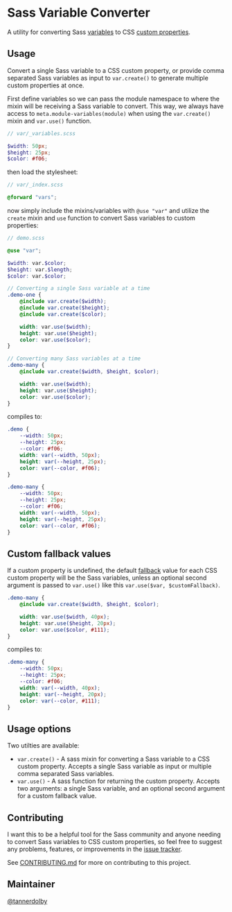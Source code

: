 # Sass Variable Converter
A utility for converting Sass [variables](https://sass-lang.com/documentation/variables) to CSS [custom properties](https://developer.mozilla.org/en-US/docs/Web/CSS/Using_CSS_custom_properties).

## Usage
Convert a single Sass variable to a CSS custom property, or provide comma separated Sass variables as input to `var.create()` to generate multiple custom properties at once.

First define variables so we can pass the module namespace to where the mixin will be receiving a Sass variable to convert. This way, we always have access to `meta.module-variables(module)` when using the `var.create()` mixin and `var.use()` function.

```scss
// var/_variables.scss

$width: 50px;
$height: 25px;
$color: #f06; 
```

then load the stylesheet:

```scss
// var/_index.scss

@forward "vars";
```

now simply include the mixins/variables with `@use "var"` and utilize the `create` mixin and `use` function to convert Sass variables to custom properties:

```scss
// demo.scss

@use "var";

$width: var.$color;
$height: var.$length;
$color: var.$color; 

// Converting a single Sass variable at a time
.demo-one {
    @include var.create($width);
    @include var.create($height);
    @include var.create($color);

    width: var.use($width);
    height: var.use($height);
    color: var.use($color);
}

// Converting many Sass variables at a time
.demo-many {
    @include var.create($width, $height, $color);

    width: var.use($width);
    height: var.use($height);
    color: var.use($color);
}
```

compiles to:

```css
.demo {
    --width: 50px;
    --height: 25px;
    --color: #f06;
    width: var(--width, 50px);
    height: var(--height, 25px);
    color: var(--color, #f06);
}

.demo-many {
    --width: 50px;
    --height: 25px;
    --color: #f06;
    width: var(--width, 50px);
    height: var(--height, 25px);
    color: var(--color, #f06);
}
```

## Custom fallback values

If a custom property is undefined, the default [fallback](https://developer.mozilla.org/en-US/docs/Web/CSS/Using_CSS_custom_properties#custom_property_fallback_values) value for each CSS custom property will be the Sass variables, unless an optional second argument is passed to `var.use()` like this `var.use($var, $customFallback)`.

```scss
.demo-many { 
    @include var.create($width, $height, $color);

    width: var.use($width, 40px);
    height: var.use($height, 20px);
    color: var.use($color, #111);
}
```
compiles to:

```css
.demo-many {
    --width: 50px;
    --height: 25px;
    --color: #f06;
    width: var(--width, 40px);
    height: var(--height, 20px);
    color: var(--color, #111);
}
```

## Usage options
Two utilties are available:

- `var.create()` - A sass mixin for converting a Sass variable to a CSS custom property. Accepts a single Sass variable as input or multiple comma separated Sass variables.
- `var.use()` - A sass function for returning the custom property. Accepts two arguments: a single Sass variable, and an optional second argument for a custom fallback value.


## Contributing 
I want this to be a helpful tool for the Sass community and anyone needing to convert Sass variables to CSS custom properties, so feel free to suggest any problems, features, or improvements in the [issue tracker](https://github.com/tannerdolby/sass-variable-converter/issues). 

See [CONTRIBUTING.md](https://github.com/tannerdolby/sass-variable-converter/blob/master/CONTRIBUTING.md) for more on contributing to this project.

## Maintainer
[@tannerdolby](https://github.com/tannerdolby)